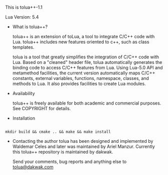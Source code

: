This is tolua++-1.1

Lua Version: 5.4


* What is tolua++?

  tolua++ is an extension of toLua, a tool to integrate C/C++ code with
  Lua. tolua++ includes new features oriented to c++, such as class
  templates.

  tolua is a tool that greatly simplifies the integration of C/C++ code 
  with Lua. Based on a "cleaned" header file, tolua automatically generates 
  the binding code to access C/C++ features from Lua. Using Lua-5.0 API and
  metamethod facilities, the current version automatically maps C/C++ 
  constants, external variables, functions, namespace, classes, and methods 
  to Lua. It also provides facilities to create Lua modules.

* Availability

  tolua++ is freely available for both academic and commercial purposes.
  See COPYRIGHT for details.

* Installation

```

mkdir build && cmake .. && make && make install

```


* Contacting the author
  tolua has been designed and implemented by Waldemar Celes and later was maintained by Ariel Manzur.
  Currently this tolua++ repository is maintained by dakwak.

  Send your comments, bug reports and anything else to 
  tolua@dakwak.com
